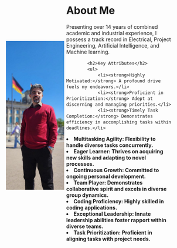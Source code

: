 
<html>
<head>
    <title>Your Personal Web Page</title>
</head>
<body>
    <div style="display: flex; align-items: center; padding: 25px;">
        <div style="flex: 1;">
            <img src="/assets/Parliman.jpg" alt="Your Image" style="max-width: 110%;">
        </div>
        <div style="flex: 2; padding-left: 20px;">
            <h1>About Me</h1>
            <p>
                Presenting over 14 years of combined academic and industrial experience, I possess a track record in Electrical, Project Engineering, Artificial Intelligence, and Machine learning. 
            </p>
            
         
            
            <h2>Key Attributes</h2>
            <ul>
                <li><strong>Highly Motivated:</strong> A profound drive fuels my endeavors.</li>
                <li><strong>Proficient in Prioritization:</strong> Adept at discerning and managing priorities.</li>
                <li><strong>Timely Task Completion:</strong> Demonstrates efficiency in accomplishing tasks within deadlines.</li>

<li><strong>Multitasking Agility: Flexibility to handle diverse tasks concurrently.
<li><strong>Eager Learner: Thrives on acquiring new skills and adapting to novel processes.
<li><strong>Continuous Growth: Committed to ongoing personal development.
<li><strong>Team Player: Demonstrates collaborative spirit and excels in diverse group dynamics.
<li><strong>Coding Proficiency: Highly skilled in coding applications.
<li><strong>Exceptional Leadership: Innate leadership abilities foster rapport within diverse teams.
<li><strong>Task Prioritization: Proficient in aligning tasks with project needs.



